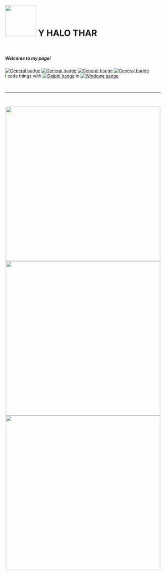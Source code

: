 <h1><img height="100" width="100" src="https://slackmojis.com/emojis/7421-typingcat/download" width="30"/> Y HALO THAR</h1>
<br />
<h5>Welcome to my page! </h5>

<p>

[![General badge](https://img.shields.io/badge/Name:-Massimo%20Potere-blueviolet.svg)](https://shields.io/)
[![General badge](https://img.shields.io/badge/Age:-38-blueviolet.svg)](https://shields.io/)
[![General badge](https://img.shields.io/badge/From:-🇮🇹-blueviolet.svg)](https://shields.io/)
[![General badge](https://img.shields.io/badge/Favorite%20food:-🍕-blueviolet.svg)](https://shields.io/)
<br />
I code things with [![Delphi badge](https://img.shields.io/badge/Delphi-EE1F35.svg?logo=Delphi&logoColor=white&style=flat-square)](https://shields.io/) in [![Windows badge](https://img.shields.io/badge/Windows-0078D6.svg?logo=Windows&logoColor=white&style=flat-square)](https://shields.io/)
</p>

<br />
<hr />
<br />

<p align="center">
  <img width="500" src="https://github-readme-stats.vercel.app/api?username=MassimoPotere&count_private=true&include_all_commits=true&theme=github_dark" />
  <img width="500" src="https://github-profile-summary-cards.vercel.app/api/cards/profile-details?username=MassimoPotere&count_private=true&include_all_commits=true&theme=github_dark" />
  <img width="500" src="https://github-readme-stats.vercel.app/api/top-langs/?username=MassimoPotere&layout=compact&theme=github_dark" />
</p>